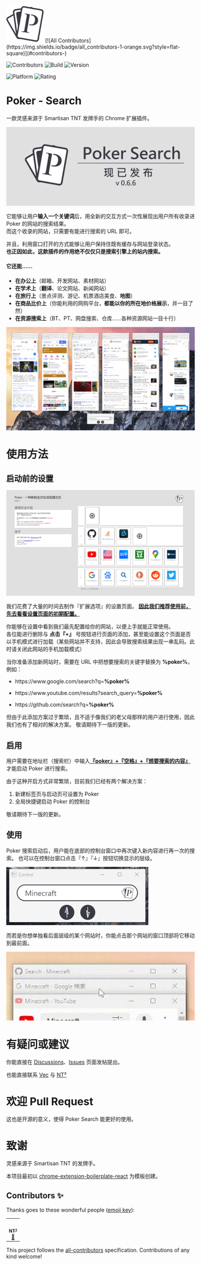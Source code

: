 <img src="src/assets/img/icon-128.png" width="100"/>
<!-- ALL-CONTRIBUTORS-BADGE:START - Do not remove or modify this section -->
[![All Contributors](https://img.shields.io/badge/all_contributors-1-orange.svg?style=flat-square)](#contributors-)
<!-- ALL-CONTRIBUTORS-BADGE:END -->

![Contributors](https://img.shields.io/github/contributors/VecHK/poker-search?color=%235599FF&logoColor=%23F0F0F0&style=plastic)
![Build](https://img.shields.io/github/workflow/status/VecHK/poker-search/Build/master?color=%235599FF&label=Build&logo=GitHub%20Actions&logoColor=%23F0F0F0&style=plastic)
![Version](https://img.shields.io/github/package-json/v/VecHK/poker-search?color=%235599FF&label=version&logoColor=%23F0F0F0&style=plastic)

![Platform](https://img.shields.io/badge/Platform-macOS%20%7C%20Windows-green?color=%235599FF&style=plastic&logo=Google%20Chrome&logoColor=%23F0F0F0)
![Rating](https://img.shields.io/chrome-web-store/stars/test?color=%235599FF&logoColor=F0F0F0&style=plastic)

# Poker - Search

一款灵感来源于 Smartisan TNT 发牌手的 Chrome 扩展插件。

![](readme-images/poker-search-released.png)

它能够让用户**输入一个关键词**后，用全新的交互方式一次性展现出用户所有收录进 Poker 的网站的搜索结果。<br>
而这个收录的网站，只需要有能进行搜索的 URL 即可。

并且，利用窗口打开的方式能够让用户保持住既有缓存与网站登录状态。<br>
**也正因如此，这款插件的作用绝不仅仅只是搜索引擎上的站内搜索。**

#### 它还能……

- **在办公上**（邮箱、开发网站、素材网站）
- **在学术上**（**翻译**、论文网站、新闻网站）
- **在旅行上**（景点评测、游记、机票酒店美食、**地图**）
- **在商品比价上**（你能利用的网购平台，**都能以你的所在地价格展示**，并一目了然）
- **在资源搜索上**（BT、PT、网盘搜索、仓库……各种资源网站一目十行）

![](readme-images/Demo1.png)

# 使用方法

## 启动前的设置

![](readme-images/DemoSetting.png)

我们花费了大量的时间去制作『扩展选项』的设置页面。
**<u>因此我们推荐使用前，先去看看设置页面的初期配置。</u>**

你能够在设置中看到我们最先配置给你的网站，以便上手就能正常使用。<br>
各位能进行删除与 **点击『+』** 号按钮进行页面的添加，甚至能设置这个页面是否以手机模式进行加载（某些网站并不支持，因此会导致搜索结果出现一串乱码。此时请关闭此网站的手机加载模式）

当你准备添加新网站时，需要在 URL 中把想要搜索的关键字替换为 **%poker%**，例如：
- <p>https://www.google.com/search?q=<b>%poker%</b></p>
- <p>https://www.youtube.com/results?search_query=<b>%poker%</b></p>
- <p>https://github.com/search?q=<b>%poker%</b></p>

但由于此添加方案过于繁琐，且不适于像我们的老父母那样的用户进行使用，因此我们也有了相对的解决方案。
敬请期待下一版的更新。

## 启用

用户需要在地址栏（搜索栏）中输入<b><u>『poker』+『空格』+『想要搜索的内容』</u></b>才能启动 Poker 进行搜索。

由于这种开启方式非常繁琐，目前我们已经有两个解决方案：

1. 新建标签页与启动页可设置为 Poker
2. 全局快捷键启动 Poker 的控制台

敬请期待下一版的更新。

## 使用

Poker 搜索启动后，用户能在底部的控制台窗口中再次键入新内容进行再一次的搜索。
也可以在控制台窗口点击『↑』『↓』按钮切换显示的层级。

![image-20220520204922710](readme-images/Control.png)

而若是你想单独看后面层级的某个网站时，你能点击那个网站的窗口顶部将它移动到最前面。

![reorder col](readme-images/reorder-col.gif)

# 有疑问或建议

你能直接在 [Discussions](https://github.com/VecHK/poker-search/discussions)、[Issues](https://github.com/VecHK/poker-search/issues) 页面发帖提出。

也能直接联系 [Vec](http://vec.moe/) 与 [NT³](https://t.me/nt_cubic) 

# 欢迎 Pull Request

这也是开源的意义，使得 Poker Search 能更好的使用。

# 致谢

灵感来源于 Smartisan TNT 的发牌手。

本项目最初以 [chrome-extension-boilerplate-react](https://github.com/lxieyang/chrome-extension-boilerplate-react) 为模板创建。

## Contributors ✨

Thanks goes to these wonderful people ([emoji key](https://allcontributors.org/docs/en/emoji-key)):

<!-- ALL-CONTRIBUTORS-LIST:START - Do not remove or modify this section -->
<!-- prettier-ignore-start -->
<!-- markdownlint-disable -->
<table>
  <tr>
    <td align="center"><a href="https://github.com/nt-cubic"><img src="https://avatars.githubusercontent.com/u/88926027?v=4?s=100" width="100px;" alt=""/><br /><sub><b>NT³</b></sub></a><br /><a href="#design-nt-cubic" title="Design">🎨</a></td>
  </tr>
</table>

<!-- markdownlint-restore -->
<!-- prettier-ignore-end -->

<!-- ALL-CONTRIBUTORS-LIST:END -->

This project follows the [all-contributors](https://github.com/all-contributors/all-contributors) specification. Contributions of any kind welcome!